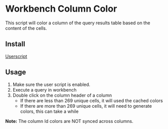 # Workbench Column Color
This script will color a column of the query results table based on the content of the cells.

## Install
[Userscript](https://raw.githubusercontent.com/Brojowski/config/master/workbench-column-color/workbench-column-color.user.js)

## Usage
1. Make sure the user script is enabled. 
2. Execute a query in workbench
3. Double click on the column header of a column
    - If there are less than 269 unique cells, it will used the cached colors
    - If there are more than 269 unique cells, it will need to generate colors, this can take a while

**Note:** The column Id colors are NOT synced across columns.